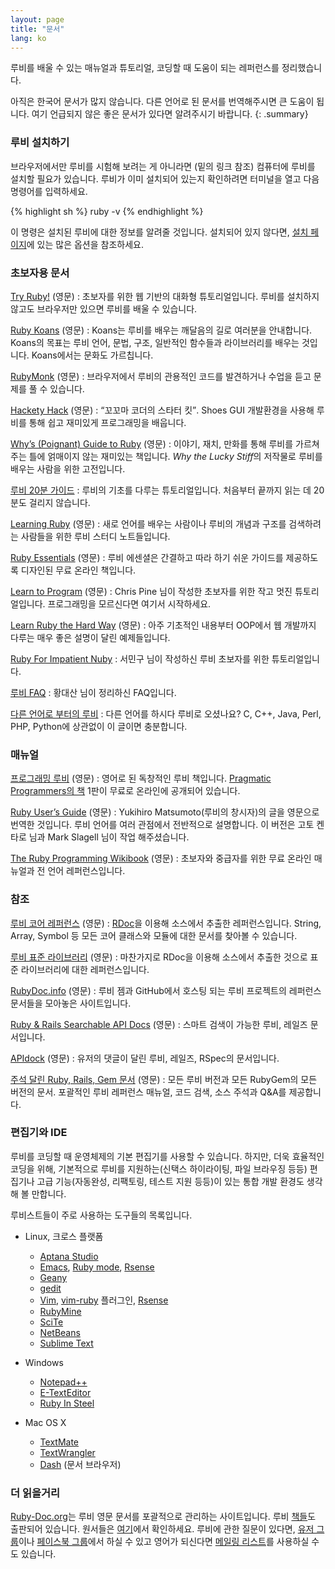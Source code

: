```yaml
---
layout: page
title: "문서"
lang: ko
---
```


루비를 배울 수 있는 매뉴얼과 튜토리얼, 코딩할 때 도움이 되는 레퍼런스를
정리했습니다.

아직은 한국어 문서가 많지 않습니다. 다른 언어로 된 문서를 번역해주시면 큰
도움이 됩니다. 여기 언급되지 않은 좋은 문서가 있다면 알려주시기 바랍니다.
{: .summary}

### 루비 설치하기

브라우저에서만 루비를 시험해 보려는 게 아니라면 (밑의 링크 참조)
컴퓨터에 루비를 설치할 필요가 있습니다.
루비가 이미 설치되어 있는지 확인하려면 터미널을 열고 다음 명령어를
입력하세요.

{% highlight sh %}
ruby -v
{% endhighlight %}

이 명령은 설치된 루비에 대한 정보를 알려줄 것입니다.
설치되어 있지 않다면, [설치 페이지](installation/)에 있는 많은 옵션을
참조하세요.

### 초보자용 문서

[Try Ruby!][1] (영문)
: 초보자를 위한 웹 기반의 대화형 튜토리얼입니다. 루비를 설치하지 않고도
  브라우저만 있으면 루비를 배울 수 있습니다.

[Ruby Koans][2] (영문)
: Koans는 루비를 배우는 깨달음의 길로 여러분을 안내합니다. Koans의 목표는
  루비 언어, 문법, 구조, 일반적인 함수들과 라이브러리를 배우는 것입니다.
  Koans에서는 문화도 가르칩니다.

[RubyMonk][3] (영문)
: 브라우저에서 루비의 관용적인 코드를 발견하거나 수업을 듣고 문제를 풀
  수 있습니다.

[Hackety Hack][4] (영문)
: <q cite="http://www.hackety.com/">꼬꼬마 코더의 스타터 킷</q>.
  Shoes GUI 개발환경을 사용해 루비를 통해 쉽고 재미있게 프로그래밍을 배웁니다.

[Why’s (Poignant) Guide to Ruby][5] (영문)
: 이야기, 재치, 만화를 통해 루비를 가르쳐주는 틀에 얽매이지 않는 재미있는
  책입니다. *Why the Lucky Stiff*의 저작물로 루비를 배우는 사람을 위한
  고전입니다.

[루비 20분 가이드](/ko/documentation/quickstart/)
: 루비의 기초를 다루는 튜토리얼입니다. 처음부터 끝까지 읽는 데 20분도 걸리지
  않습니다.

[Learning Ruby][6] (영문)
: 새로 언어를 배우는 사람이나 루비의 개념과 구조를 검색하려는 사람들을 위한
  루비 스터디 노트들입니다.

[Ruby Essentials][7] (영문)
: 루비 에센셜은 간결하고 따라 하기 쉬운 가이드를 제공하도록 디자인된 무료
  온라인 책입니다.

[Learn to Program][8] (영문)
: Chris Pine 님이 작성한 초보자를 위한 작고 멋진 튜토리얼입니다.
  프로그래밍을 모르신다면 여기서 시작하세요.

[Learn Ruby the Hard Way][38] (영문)
: 아주 기초적인 내용부터 OOP에서 웹 개발까지 다루는 매우 좋은 설명이
  달린 예제들입니다.

[Ruby For Impatient Nuby][ko-1]
: 서민구 님이 작성하신 루비 초보자를 위한 튜토리얼입니다.

[루비 FAQ][ko-2]
: 황대산 님이 정리하신 FAQ입니다.

[다른 언어로 부터의 루비](/ko/documentation/ruby-from-other-languages/)
: 다른 언어를 하시다 루비로 오셨나요? C, C++, Java, Perl, PHP, Python에
  상관없이 이 글이면 충분합니다.

### 매뉴얼

[프로그래밍 루비][9] (영문)
: 영어로 된 독창적인 루비 책입니다. [Pragmatic Programmers의 책][10]
  1판이 무료로 온라인에 공개되어 있습니다.

[Ruby User’s Guide][11] (영문)
: Yukihiro Matsumoto(루비의 창시자)의 글을 영문으로 번역한 것입니다.
  루비 언어를 여러 관점에서 전반적으로 설명합니다.
  이 버전은 고토 켄타로 님과 Mark Slagell 님이 작업 해주셨습니다.

[The Ruby Programming Wikibook][12] (영문)
: 초보자와 중급자를 위한 무료 온라인 매뉴얼과 전 언어 레퍼런스입니다.

### 참조

[루비 코어 레퍼런스][13] (영문)
: [RDoc][14]을 이용해 소스에서 추출한 레퍼런스입니다. String, Array,
  Symbol 등 모든 코어 클래스와 모듈에 대한 문서를 찾아볼 수 있습니다.

[루비 표준 라이브러리][15] (영문)
: 마찬가지로 RDoc을 이용해 소스에서 추출한 것으로 표준 라이브러리에
  대한 레퍼런스입니다.

[RubyDoc.info][16] (영문)
: 루비 젬과 GitHub에서 호스팅 되는 루비 프로젝트의 레퍼런스 문서들을
  모아놓은 사이트입니다.

[Ruby & Rails Searchable API Docs][17] (영문)
: 스마트 검색이 가능한 루비, 레일즈 문서입니다.

[APIdock][18] (영문)
: 유저의 댓글이 달린 루비, 레일즈, RSpec의 문서입니다.

[주석 달린 Ruby, Rails, Gem 문서][40] (영문)
: 모든 루비 버전과 모든 RubyGem의 모든 버전의 문서. 포괄적인 루비 레퍼런스
  매뉴얼, 코드 검색, 소스 주석과 Q&A를 제공합니다.

### 편집기와 IDE

루비를 코딩할 때 운영체제의 기본 편집기를 사용할 수 있습니다. 하지만,
더욱 효율적인 코딩을 위해, 기본적으로 루비를 지원하는(신택스 하이라이팅,
파일 브라우징 등등) 편집기나 고급 기능(자동완성, 리팩토링, 테스트
지원 등등)이 있는 통합 개발 환경도 생각해 볼 만합니다.

루비스트들이 주로 사용하는 도구들의 목록입니다.

* Linux, 크로스 플랫폼
  * [Aptana Studio][19]
  * [Emacs][20], [Ruby mode][21], [Rsense][22]
  * [Geany][23]
  * [gedit][24]
  * [Vim][25], [vim-ruby][26] 플러그인, [Rsense][22]
  * [RubyMine][27]
  * [SciTe][28]
  * [NetBeans][36]
  * [Sublime Text][37]

* Windows
  * [Notepad++][29]
  * [E-TextEditor][30]
  * [Ruby In Steel][31]

* Mac OS X
  * [TextMate][32]
  * [TextWrangler][33]
  * [Dash][39] (문서 브라우저)

### 더 읽을거리

[Ruby-Doc.org][34]는 루비 영문 문서를 포괄적으로 관리하는 사이트입니다. 루비
[책들][ko-5]도 출판되어 있습니다. 원서들은 [여기][35]에서 확인하세요. 루비에
관한 질문이 있다면, [유저 그룹][ko-3]이나 [페이스북 그룹][ko-4]에서 하실 수 있고
영어가 되신다면 [메일링 리스트](/ko/community/mailing-lists/)를 사용하실 수도
있습니다.

[1]: http://tryruby.org/
[2]: http://rubykoans.com/
[3]: http://rubymonk.com/
[4]: http://www.hackety.com/
[5]: http://mislav.uniqpath.com/poignant-guide/
[6]: http://rubylearning.com/
[7]: http://www.techotopia.com/index.php/Ruby_Essentials
[8]: http://pine.fm/LearnToProgram/
[9]: http://www.ruby-doc.org/docs/ProgrammingRuby/
[10]: http://pragmaticprogrammer.com/titles/ruby/index.html
[11]: http://www.rubyist.net/~slagell/ruby/
[12]: http://en.wikibooks.org/wiki/Ruby_programming_language
[13]: http://www.ruby-doc.org/core
[14]: http://docs.seattlerb.org/rdoc/
[15]: http://www.ruby-doc.org/stdlib
[16]: http://www.rubydoc.info/
[17]: http://rubydocs.org/
[18]: http://apidock.com/
[19]: http://www.aptana.com/
[20]: http://www.gnu.org/software/emacs/
[21]: http://www.emacswiki.org/emacs/RubyMode
[22]: http://rsense.github.io/
[23]: http://www.geany.org/
[24]: http://projects.gnome.org/gedit/screenshots.html
[25]: http://www.vim.org/
[26]: https://github.com/vim-ruby/vim-ruby
[27]: http://www.jetbrains.com/ruby/
[28]: http://www.scintilla.org/SciTE.html
[29]: http://notepad-plus-plus.org/
[30]: http://www.e-texteditor.com/
[31]: http://www.sapphiresteel.com/
[32]: http://macromates.com/
[33]: http://www.barebones.com/products/textwrangler/
[34]: http://ruby-doc.org
[35]: http://www.ruby-doc.org/bookstore
[36]: https://netbeans.org/
[37]: http://www.sublimetext.com/
[38]: http://ruby.learncodethehardway.org/
[39]: http://kapeli.com/dash
[40]: https://www.omniref.com
[ko-1]: http://docs.google.com/View?docid=ajb44wcvmjj8_2fg33f2
[ko-2]: http://beyond.daesan.com/pages/ruby-faq
[ko-3]: https://groups.google.com/forum/#!forum/rubykr
[ko-4]: https://www.facebook.com/groups/rubykr/
[ko-5]: http://ruby-korea.github.io/#book
